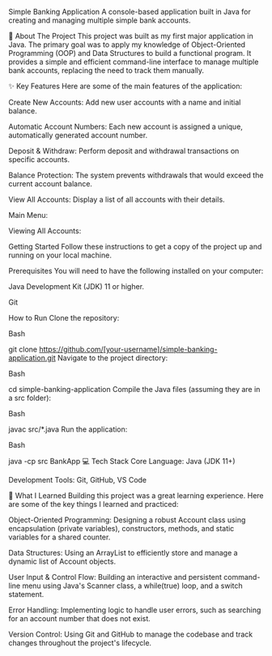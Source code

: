 Simple Banking Application
A console-based application built in Java for creating and managing multiple simple bank accounts.

📝 About The Project
This project was built as my first major application in Java. The primary goal was to apply my knowledge of Object-Oriented Programming (OOP) and Data Structures to build a functional program. It provides a simple and efficient command-line interface to manage multiple bank accounts, replacing the need to track them manually.

✨ Key Features
Here are some of the main features of the application:

Create New Accounts: Add new user accounts with a name and initial balance.

Automatic Account Numbers: Each new account is assigned a unique, automatically generated account number.

Deposit & Withdraw: Perform deposit and withdrawal transactions on specific accounts.

Balance Protection: The system prevents withdrawals that would exceed the current account balance.

View All Accounts: Display a list of all accounts with their details.

Main Menu:

Viewing All Accounts:

Getting Started
Follow these instructions to get a copy of the project up and running on your local machine.

Prerequisites
You will need to have the following installed on your computer:

Java Development Kit (JDK) 11 or higher.

Git

How to Run
Clone the repository:

Bash

git clone https://github.com/[your-username]/simple-banking-application.git
Navigate to the project directory:

Bash

cd simple-banking-application
Compile the Java files (assuming they are in a src folder):

Bash

javac src/*.java
Run the application:

Bash

java -cp src BankApp
💻 Tech Stack
Core Language: Java (JDK 11+)

Development Tools: Git, GitHub, VS Code

🧠 What I Learned
Building this project was a great learning experience. Here are some of the key things I learned and practiced:

Object-Oriented Programming: Designing a robust Account class using encapsulation (private variables), constructors, methods, and static variables for a shared counter.

Data Structures: Using an ArrayList to efficiently store and manage a dynamic list of Account objects.

User Input & Control Flow: Building an interactive and persistent command-line menu using Java's Scanner class, a while(true) loop, and a switch statement.

Error Handling: Implementing logic to handle user errors, such as searching for an account number that does not exist.

Version Control: Using Git and GitHub to manage the codebase and track changes throughout the project's lifecycle.
